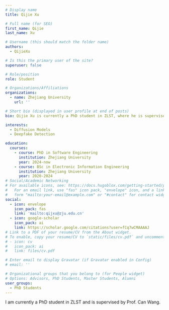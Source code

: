 ```yaml
---
# Display name
title: Qijie Xu

# Full name (for SEO)
first_name: Qijie
last_name: Xu

# Username (this should match the folder name)
authors:
  - QijieXu

# Is this the primary user of the site?
superuser: false

# Role/position
role: Student

# Organizations/Affiliations
organizations:
  - name: Zhejiang University
    url: ''

# Short bio (displayed in user profile at end of posts)
bio: Qijie Xu is currently a PhD student in ZLST, where he is supervised by Prof. Can Wang.

interests:
  - Diffusion Models
  - Deepfake Detection

education:
  courses:
    - course: PhD in Software Engineering
      institution: Zhejiang University
      year: 2024-now
    - course: BSc in Electronic Information Engineering
      institution: Zhejiang University
      year: 2020-2024
# Social/Academic Networking
# For available icons, see: https://docs.hugoblox.com/getting-started/page-builder/#icons
#   For an email link, use "fas" icon pack, "envelope" icon, and a link in the
#   form "mailto:your-email@example.com" or "#contact" for contact widget.
social:
  - icon: envelope
    icon_pack: fas
    link: 'mailto:qijxu@zju.edu.cn'
  - icon: google-scholar
    icon_pack: ai
    link: https://scholar.google.com/citations?user=fCq7wCMAAAAJ
# Link to a PDF of your resume/CV from the About widget.
# To enable, copy your resume/CV to `static/files/cv.pdf` and uncomment the lines below.
# - icon: cv
#   icon_pack: ai
#   link: files/cv.pdf

# Enter email to display Gravatar (if Gravatar enabled in Config)
# email: ''

# Organizational groups that you belong to (for People widget)
# Options: Advisors, PhD Students, Master Students, Alumni
user_groups:
  - PhD Students
---
```


I am currently a PhD student in ZLST and is supervised by Prof. Can Wang.